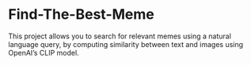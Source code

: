 # Find-The-Best-Meme
This project allows you to search for relevant memes using a natural language query, by computing similarity between text and images using OpenAI’s CLIP model.
